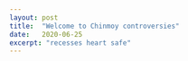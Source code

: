 ```yaml
---
layout: post
title:  "Welcome to Chinmoy controversies"
date:   2020-06-25
excerpt: "recesses heart safe"
---
```


